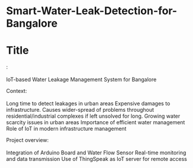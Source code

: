 # Smart-Water-Leak-Detection-for-Bangalore

<h1 style = "colour: red;">Title</h1>: <br></br>IoT-based Water Leakage Management System for Bangalore 

Context: <br></br>
Long time to detect leakages in urban areas
Expensive damages to infrastructure. 
Causes wider-spread of problems throughout residential/industrial complexes if left unsolved for long.
Growing water scarcity issues in urban areas 
Importance of efficient water management
Role of IoT in modern infrastructure management 

Project overview: <br></br>
Integration of Arduino Board and Water Flow Sensor 
Real-time monitoring and data transmission 
Use of ThingSpeak as IoT server for remote access


